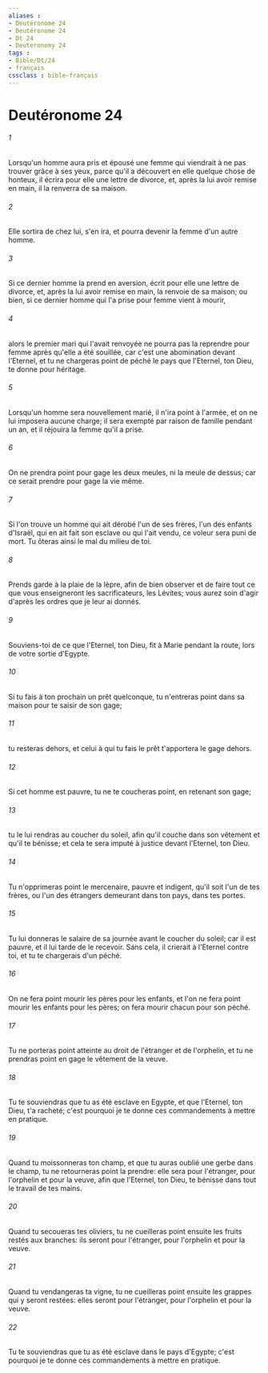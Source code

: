 ```yaml
---
aliases : 
- Deutéronome 24
- Deutéronome 24
- Dt 24
- Deuteronomy 24
tags : 
- Bible/Dt/24
- français
cssclass : bible-français
---
```


# Deutéronome 24

###### 1
Lorsqu'un homme aura pris et épousé une femme qui viendrait à ne pas trouver grâce à ses yeux, parce qu'il a découvert en elle quelque chose de honteux, il écrira pour elle une lettre de divorce, et, après la lui avoir remise en main, il la renverra de sa maison.
###### 2
Elle sortira de chez lui, s'en ira, et pourra devenir la femme d'un autre homme.
###### 3
Si ce dernier homme la prend en aversion, écrit pour elle une lettre de divorce, et, après la lui avoir remise en main, la renvoie de sa maison; ou bien, si ce dernier homme qui l'a prise pour femme vient à mourir,
###### 4
alors le premier mari qui l'avait renvoyée ne pourra pas la reprendre pour femme après qu'elle a été souillée, car c'est une abomination devant l'Eternel, et tu ne chargeras point de péché le pays que l'Eternel, ton Dieu, te donne pour héritage.
###### 5
Lorsqu'un homme sera nouvellement marié, il n'ira point à l'armée, et on ne lui imposera aucune charge; il sera exempté par raison de famille pendant un an, et il réjouira la femme qu'il a prise.
###### 6
On ne prendra point pour gage les deux meules, ni la meule de dessus; car ce serait prendre pour gage la vie même.
###### 7
Si l'on trouve un homme qui ait dérobé l'un de ses frères, l'un des enfants d'Israël, qui en ait fait son esclave ou qui l'ait vendu, ce voleur sera puni de mort. Tu ôteras ainsi le mal du milieu de toi.
###### 8
Prends garde à la plaie de la lèpre, afin de bien observer et de faire tout ce que vous enseigneront les sacrificateurs, les Lévites; vous aurez soin d'agir d'après les ordres que je leur ai donnés.
###### 9
Souviens-toi de ce que l'Eternel, ton Dieu, fit à Marie pendant la route, lors de votre sortie d'Egypte.
###### 10
Si tu fais à ton prochain un prêt quelconque, tu n'entreras point dans sa maison pour te saisir de son gage;
###### 11
tu resteras dehors, et celui à qui tu fais le prêt t'apportera le gage dehors.
###### 12
Si cet homme est pauvre, tu ne te coucheras point, en retenant son gage;
###### 13
tu le lui rendras au coucher du soleil, afin qu'il couche dans son vêtement et qu'il te bénisse; et cela te sera imputé à justice devant l'Eternel, ton Dieu.
###### 14
Tu n'opprimeras point le mercenaire, pauvre et indigent, qu'il soit l'un de tes frères, ou l'un des étrangers demeurant dans ton pays, dans tes portes.
###### 15
Tu lui donneras le salaire de sa journée avant le coucher du soleil; car il est pauvre, et il lui tarde de le recevoir. Sans cela, il crierait à l'Eternel contre toi, et tu te chargerais d'un péché.
###### 16
On ne fera point mourir les pères pour les enfants, et l'on ne fera point mourir les enfants pour les pères; on fera mourir chacun pour son péché.
###### 17
Tu ne porteras point atteinte au droit de l'étranger et de l'orphelin, et tu ne prendras point en gage le vêtement de la veuve.
###### 18
Tu te souviendras que tu as été esclave en Egypte, et que l'Eternel, ton Dieu, t'a racheté; c'est pourquoi je te donne ces commandements à mettre en pratique.
###### 19
Quand tu moissonneras ton champ, et que tu auras oublié une gerbe dans le champ, tu ne retourneras point la prendre: elle sera pour l'étranger, pour l'orphelin et pour la veuve, afin que l'Eternel, ton Dieu, te bénisse dans tout le travail de tes mains.
###### 20
Quand tu secoueras tes oliviers, tu ne cueilleras point ensuite les fruits restés aux branches: ils seront pour l'étranger, pour l'orphelin et pour la veuve.
###### 21
Quand tu vendangeras ta vigne, tu ne cueilleras point ensuite les grappes qui y seront restées: elles seront pour l'étranger, pour l'orphelin et pour la veuve.
###### 22
Tu te souviendras que tu as été esclave dans le pays d'Egypte; c'est pourquoi je te donne ces commandements à mettre en pratique.

